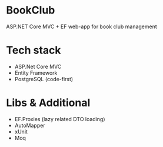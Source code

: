 # BookClub
ASP.NET Core MVC + EF web-app for book club management

# Tech stack
- ASP.Net Core MVC
- Entity Framework
- PostgreSQL (code-first)

# Libs & Additional
- EF.Proxies (lazy related DTO loading)
- AutoMapper
- xUnit
- Moq
